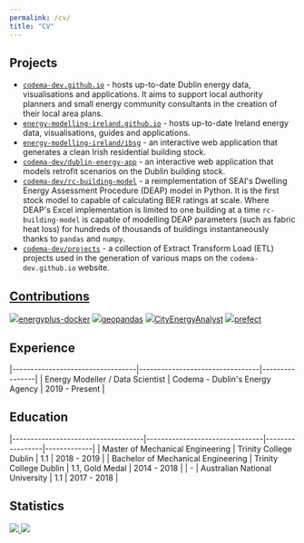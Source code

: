 ```yaml
---
permalink: /cv/
title: "CV"
---
```


## Projects

- [`codema-dev.github.io`](/blog/codema-dev-website/) - hosts up-to-date Dublin energy data, visualisations and applications.  It aims to support local authority planners and small energy community consultants in the creation of their local area plans.
- [`energy-modelling-ireland.github.io`](/blog/energy-modelling-ireland-website/) - hosts up-to-date Ireland energy data, visualisations, guides and applications.
- [`energy-modelling-ireland/ibsg`](/blog/irish-building-stock-generator) - an interactive web application that generates a clean Irish residential building stock.
- [`codema-dev/dublin-energy-app`](/blog/dublin-energy-app/) - an interactive web application that models retrofit scenarios on the Dublin building stock.
- [`codema-dev/rc-building-model`](/blog/rc-building-model) - a reimplementation of SEAI's Dwelling Energy Assessment Procedure (DEAP) model in Python.  It is the first stock model to capable of calculating BER ratings at scale.  Where DEAP's Excel implementation is limited to one building at a time `rc-building-model` is capable of modelling DEAP parameters (such as fabric heat loss) for hundreds of thousands of buildings instantaneously thanks to `pandas` and `numpy`.  
- [`codema-dev/projects`](/blog/codema-dev-projects) - a collection of Extract Transform Load (ETL) projects used in the generation of various maps on the `codema-dev.github.io` website.  

## [Contributions](/contributions/)

<img src="https://avatars.githubusercontent.com/u/1906800?s=30&v=4">[energyplus-docker](https://github.com/NREL/energyplus-docker/issues?q=rdmolony)
<img src="https://avatars.githubusercontent.com/u/8130715?s=30&v=4">[geopandas](https://github.com/geopandas/geopandas/issues?q=rdmolony)
<img src="https://avatars.githubusercontent.com/u/8478952?s=30&v=4">[CityEnergyAnalyst](https://github.com/architecture-building-systems/CityEnergyAnalyst/issues?q=rdmolony)
<img src="https://avatars.githubusercontent.com/u/39270919?s=30&v=4">[prefect](https://github.com/PrefectHQ/prefect/issues?q=rdmolony)

## Experience

|----------------------------------|---------------------------------|----------------|
| Energy Modeller / Data Scientist | Codema - Dublin's Energy Agency | 2019 - Present |

## Education

|------------------------------------|--------------------------------|-----------------|-------------|
| Master of Mechanical Engineering   | Trinity College Dublin         | 1.1             | 2018 - 2019 |
| Bachelor of Mechanical Engineering | Trinity College Dublin         | 1.1, Gold Medal | 2014 - 2018 |
| -                                  | Australian National University | 1.1             | 2017 - 2018 |

## Statistics

<a href="https://github.com/rdmolony">
    <img src="https://github-readme-stats.vercel.app/api?username=rdmolony&show_icons=true&include_all_commits=true&hide=stars">
</a>
<a href="https://github.com/rdmolony">
    <img src="https://github-readme-stats.vercel.app/api/top-langs/?username=rdmolony&show_icons=true">
</a>